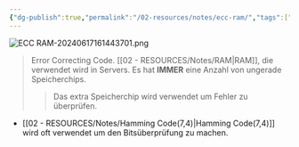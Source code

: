 ```yaml
---
{"dg-publish":true,"permalink":"/02-resources/notes/ecc-ram/","tags":["informatik/hardware","speicher"],"noteIcon":"","updated":"2025-10-29T12:59:05.670+01:00"}
---
```


![ECC RAM-20240617161443701.png](/img/user/02%20-%20RESOURCES/Files/IMG/ECC%20RAM-20240617161443701.png)
> Error Correcting Code.
> [[02 - RESOURCES/Notes/RAM\|RAM]], die verwendet wird in Servers.
> Es hat **IMMER** eine Anzahl von ungerade Speicherchips.
>> Das extra Speicherchip wird verwendet um Fehler zu überprüfen.

- [[02 - RESOURCES/Notes/Hamming Code(7,4)\|Hamming Code(7,4)]] wird oft verwendet um den Bitsüberprüfung zu machen.